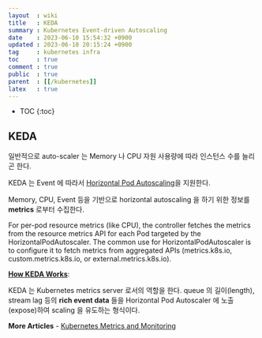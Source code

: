 ```yaml
---
layout  : wiki
title   : KEDA
summary : Kubernetes Event-driven Autoscaling
date    : 2023-06-10 15:54:32 +0900
updated : 2023-06-10 20:15:24 +0900
tag     : kubernetes infra
toc     : true
comment : true
public  : true
parent  : [[/kubernetes]]
latex   : true
---
```

* TOC
{:toc}
 
## KEDA

일반적으로 auto-scaler 는 Memory 나 CPU 자원 사용량에 따라 인스턴스 수를 늘리곤 한다.

KEDA 는 Event 에 따라서 [Horizontal Pod Autoscaling](https://kubernetes.io/docs/tasks/run-application/horizontal-pod-autoscale/)을 지원한다.

Memory, CPU, Event 등을 기반으로 horizontal autoscaling 을 하기 위한 정보를 __metrics__ 로부터 수집한다.

For per-pod resource metrics (like CPU), the controller fetches the metrics from the resource metrics API for each Pod targeted by the HorizontalPodAutoscaler. The common use for HorizontalPodAutoscaler is to configure it to fetch metrics from aggregated APIs (metrics.k8s.io, custom.metrics.k8s.io, or external.metrics.k8s.io).

__[How KEDA Works](https://keda.sh/docs/2.10/concepts/#how-keda-works)__:

KEDA 는 Kubernetes metrics server 로서의 역할을 한다. queue 의 길이(length), stream lag 등의 __rich event data__ 들을 Horizontal Pod Autoscaler 에 노출(expose)하여 scaling 을 유도하는 형식이다.

__More Articles__ - [Kubernetes Metrics and Monitoring](http://blog.itaysk.com/2019/01/15/Kubernetes-metrics-and-monitoring)
